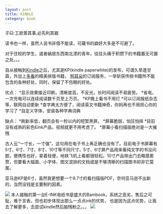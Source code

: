 ```yaml
---
layout: post
title: KINDLE
category: book
---
```


子曰:工欲善其事,必先利其器

读书也一样，虽然人说书非借不能读，可藏书的癖好大多是不可避了。

对于住校的学生，或者蜗居东西南北漂的青年，往往头痛于积攒下的书籍置无可置之处。。。

自从接触到[Kindle](www.amazon.cn)之后，尤其是KP(kindle paperwhite)的发布，可谓久旱逢甘霖，外加上[多看](http://www.duokan.com/)的精美排版书籍，
[狗耳朵](http://dogear.cn/)的订阅服务，一举斩获传统书籍所不能包含的各种好处，同时，保留了不伤眼的好处。


优点：
*显示效果接近印刷，清晰度高，不反光，长时间阅读不易疲劳。
*省电，一次充电可以连续阅读数千页至上万页。
*KP晚上看书不用灯
*可以订阅报纸杂志等，联网自动更新
*查字典太方便了，阅读英文书籍神奇，你妈再也不用担心你的学习了
*自定义字体，安装各种字典词典

缺点：
*刷新率低，翻页会有一秒以内的短暂黑屏。
*屏幕脆弱，怕压怕摔
*目前没有成熟的彩色Eink产品，视频就更不用考虑了。
*屏幕小看扫描版绝对是一大摧残

古人云“一寸长，一寸强”，这句用在电子书上再正确也没有了。目前电子书屏幕有5寸、6寸、7寸、8寸、10寸等不同尺寸，5寸、6寸屏产品用来看纯文字的书没问题，便携性也好，拿着轻便，地铁飞机上看都很轻松。10寸产品带出门去略感累赘，但要看大幅面、小字体、图文混排的文档或是不够清晰的扫描图书却非它莫属。

亚马逊KP是6寸，虽然我更想要一个9.7寸的看扫描版PDF，奈何亚马逊不出新的，当然没钱是主要制约因素。

<img src="http://oriyao.oss-cn-hangzhou.aliyuncs.com/website/201312/mykindlepaperwhite.jpg">
本人接触的第一台E-INK电纸书是盛大的Bambook，系统之恶劣，售后之可耻，难于言表，但也初步体现出那么一点点ink的优势，
也是因为这点优势，让我去了解更多，去尝试kindle然后脑残粉之。。。
<img src="http://oriyao.oss-cn-hangzhou.aliyuncs.com/website/201312/bambook.jpg">

